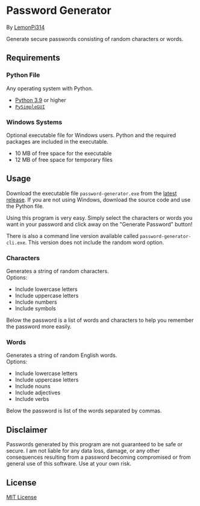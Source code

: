 # Password Generator
By [LemonPi314](https://github.com/LemonPi314)

Generate secure passwords consisting of random characters or words.
## Requirements
### Python File
Any operating system with Python.
- [Python 3.9](https://www.python.org/downloads/) or higher
- [`PySimpleGUI`](https://pypi.org/project/PySimpleGUI/)
### Windows Systems
Optional executable file for Windows users. Python and the required packages are included in the executable.
- 10 MB of free space for the executable
- 12 MB of free space for temporary files
## Usage
Download the executable file `password-generator.exe` from the [latest release](https://github.com/LemonPi314/password-generator/releases/latest). If you are not using Windows, download the source code and use the Python file.

Using this program is very easy. Simply select the characters or words you want in your password and click away on the "Generate Password" button!

There is also a command line version available called `password-generator-cli.exe`. This version does not include the random word option.
### Characters
Generates a string of random characters.  
Options:
- Include lowercase letters
- Include uppercase letters
- Include numbers
- Include symbols

Below the password is a list of words and characters to help you remember the password more easily.
### Words
Generates a string of random English words.  
Options:
- Include lowercase letters
- Include uppercase letters
- Include nouns
- Include adjectives
- Include verbs

Below the password is list of the words separated by commas.
## Disclaimer
Passwords generated by this program are not guaranteed to be safe or secure. I am not liable for any data loss, damage, or any other consequences resulting from a password becoming compromised or from general use of this software. Use at your own risk.
## License
[MIT License](https://choosealicense.com/licenses/mit/)